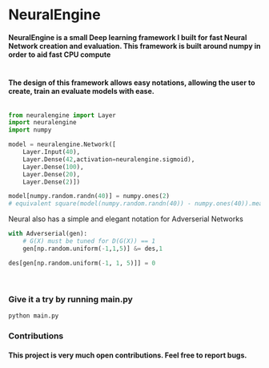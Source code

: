 # NeuralEngine

#### NeuralEngine is a small Deep learning framework I built for fast Neural Network creation and evaluation. This framework is built around numpy in order to aid fast CPU compute

#

#### The design of this framework allows easy notations, allowing the user to create, train an evaluate models with ease.

```python

from neuralengine import Layer
import neuralengine
import numpy

model = neuralengine.Network([
    Layer.Input(40),
    Layer.Dense(42,activation=neuralengine.sigmoid),
    Layer.Dense(100),
    Layer.Dense(20),
    Layer.Dense(2)])

model[numpy.random.randn(40)] = numpy.ones(2)
# equivalent square(model(numpy.random.randn(40)) - numpy.ones(40)).mean().backward().step()

```

Neural also has a simple and elegant notation for Adverserial Networks

```python
with Adverserial(gen):
    # G(X) must be tuned for D(G(X)) == 1
    gen[np.random.uniform(-1,1,5)] &= des,1

des[gen[np.random.uniform(-1, 1, 5)]] = 0
    
```

###


#

### Give it a try by running main.py

```
python main.py
```



### Contributions

#### This project is very much open contributions. Feel free to report bugs.

#
